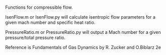 Functions for compressible flow.

IsenFlow.m or IsenFlow.py will calculate isentropic flow parameters for a given mach number and specific heat ratio.

PressureRatio.m or PressureRatio.py will output a Mach number for a given pressure/total pressure ratio.

Reference is Fundamentals of Gas Dynamics by R. Zucker and O.Biblarz 2e
